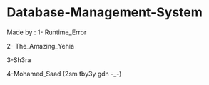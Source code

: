 # Database-Management-System

Made by : 
1- Runtime_Error

2- The_Amazing_Yehia

3-Sh3ra

4-Mohamed_Saad (2sm tby3y gdn -_-) 
